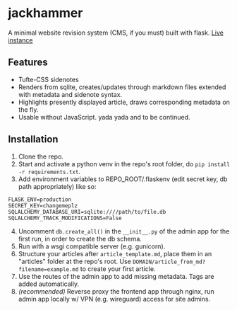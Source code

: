 # jackhammer
A minimal website revision system (CMS, if you must) built with flask. [Live instance](https://tiptheiceberg.com)

## Features
- Tufte-CSS sidenotes
- Renders from sqlite, creates/updates through markdown files extended with metadata and sidenote syntax.
- Highlights presently displayed article, draws corresponding metadata on the fly.
- Usable without JavaScript.
yada yada and to be continued.

## Installation
1. Clone the repo.
2. Start and activate a python venv in the repo's root folder, do `pip install -r requirements.txt`.
3. Add environment variables to REPO_ROOT/.flaskenv (edit secret key, db path appropriately) like so:
  ```
  FLASK_ENV=production
  SECRET_KEY=changemeplz
  SQLALCHEMY_DATABASE_URI=sqlite:////path/to/file.db
  SQLALCHEMY_TRACK_MODIFICATIONS=False
  ```
4. Uncomment `db.create_all()` in the `__init__.py` of the admin app for the first run, in order to create the db schema.
5. Run with a wsgi compatible server (e.g. gunicorn).
6. Structure your articles after `article_template.md`, place them in an "articles" folder at the repo's root. Use `DOMAIN/article_from_md?filename=example.md` to create your first article.
7. Use the routes of the admin app to add missing metadata. Tags are added automatically.
8. *(recommended)* Reverse proxy the frontend app through nginx, run admin app locally w/ VPN (e.g. wireguard) access for site admins.
